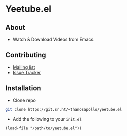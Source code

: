 # Yeetube.el

## About 
- Watch & Download Videos from Emacs.

## Contributing 

- [Mailing list](https://lists.sr.ht/~thanosapollo/yeetube.el)
- [Issue Tracker](https://todo.sr.ht/~thanosapollo/yeetube.el)


## Installation

- Clone repo 
``` bash
git clone https://git.sr.ht/~thanosapollo/yeetube.el 
```

- Add the following to your `init.el`

``` emacs-lisp
(load-file "/path/to/yeetube.el"))
```

